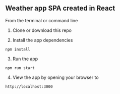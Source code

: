 ## Weather app SPA created in React


From the terminal or command line

1. Clone or download this repo

2. Install the app dependencies
```
npm install
```

3. Run the app
```
npm run start
```

4. View the app by opening your browser to 
```
http://localhost:3000
``` 
